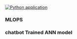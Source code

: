 [![Python application](https://github.com/MuhammadSaad991/MLOPS/actions/workflows/python-app.yml/badge.svg)](https://github.com/MuhammadSaad991/MLOPS/actions/workflows/python-app.yml)
 
 ### MLOPS
### chatbot Trained ANN model
